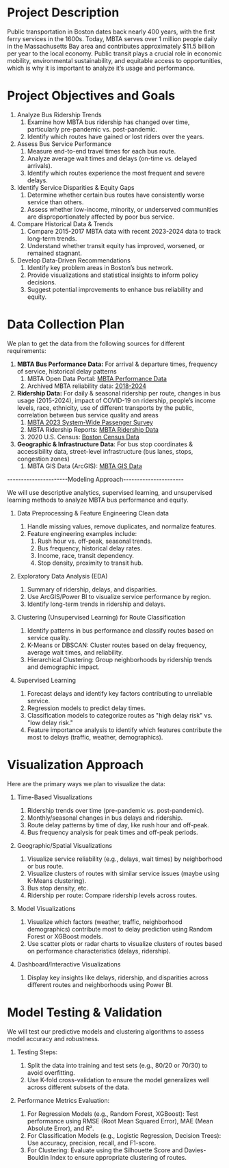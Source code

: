 
# Project Description

Public transportation in Boston dates back nearly 400 years, with the first ferry services in the 1600s. Today, MBTA serves over 1 million people daily in the Massachusetts Bay area and contributes approximately $11.5 billion per year to the local economy. Public transit plays a crucial role in economic mobility, environmental sustainability, and equitable access to opportunities, which is why it is important to analyze it’s usage and performance.

# Project Objectives and Goals
1. Analyze Bus Ridership Trends
    1. Examine how MBTA bus ridership has changed over time, particularly pre-pandemic vs. post-pandemic.
    2. Identify which routes have gained or lost riders over the years.
2. Assess Bus Service Performance
    1. Measure end-to-end travel times for each bus route.
    2. Analyze average wait times and delays (on-time vs. delayed arrivals).
    3. Identify which routes experience the most frequent and severe delays.
3. Identify Service Disparities & Equity Gaps
    1. Determine whether certain bus routes have consistently worse service than others.
    2. Assess whether low-income, minority, or underserved communities are disproportionately affected by poor bus service.
4. Compare Historical Data & Trends
    1. Compare 2015-2017 MBTA data with recent 2023-2024 data to track long-term trends.
    2. Understand whether transit equity has improved, worsened, or remained stagnant.
5. Develop Data-Driven Recommendations
    1. Identify key problem areas in Boston’s bus network.
    2. Provide visualizations and statistical insights to inform policy decisions.
    3. Suggest potential improvements to enhance bus reliability and equity.

# Data Collection Plan
We plan to get the data from the following sources for different requirements:
1. **MBTA Bus Performance Data:** For arrival & departure times, frequency of service, historical delay patterns 
    1. MBTA Open Data Portal:  [MBTA Performance Data](https://mbta-massdot.opendata.arcgis.com/)
    2. Archived MBTA reliability data: [2018-2024](https://mbta-massdot.opendata.arcgis.com/search?q=reliability)
2. **Ridership Data:** For daily & seasonal ridership per route, changes in bus usage (2015-2024), impact of COVID-19 on ridership, people’s income levels, race, ethnicity, use of different transports by the public, correlation between bus service quality and areas 
    1. [MBTA 2023 System-Wide Passenger Survey](https://mbta-massdot.opendata.arcgis.com/datasets/faaf1295847e4673a03b40cef2c53df1_0/explore)
    2. MBTA Ridership Reports: [MBTA Ridership Data](https://mbta-massdot.opendata.arcgis.com/datasets/eec03d901d2e470ebd5758c60d793e8e_0/explore)
    3. 2020 U.S. Census: [Boston Census Data](https://data.boston.gov/dataset/2020-census-for-boston)
3. **Geographic & Infrastructure Data**: For bus stop coordinates & accessibility data, street-level infrastructure (bus lanes, stops, congestion zones)
    1. MBTA GIS Data (ArcGIS): [MBTA GIS Data](https://mbta-massdot.opendata.arcgis.com/)

















----------------------Modeling Approach----------------------

We will use descriptive analytics, supervised learning, and unsupervised learning methods to analyze MBTA bus performance and equity.

1. Data Preprocessing & Feature Engineering
Clean data

    1. Handle missing values, remove duplicates, and normalize features.
    2. Feature engineering examples include:
        1. Rush hour vs. off-peak, seasonal trends.
        2. Bus frequency, historical delay rates.
        3. Income, race, transit dependency.
        4. Stop density, proximity to transit hub.
2. Exploratory Data Analysis (EDA)

    1. Summary of ridership, delays, and disparities.
    2. Use ArcGIS/Power BI to visualize service performance by region.
    3. Identify long-term trends in ridership and delays.

3. Clustering (Unsupervised Learning) for Route Classification

    1. Identify patterns in bus performance and classify routes based on service quality.
    2. K-Means or DBSCAN: Cluster routes based on delay frequency, average wait times, and reliability.
    3. Hierarchical Clustering: Group neighborhoods by ridership trends and demographic impact.

4. Supervised Learning

    1. Forecast delays and identify key factors contributing to unreliable service.
    2. Regression models to predict delay times.
    3. Classification models to categorize routes as "high delay risk" vs. "low delay risk."
    4. Feature importance analysis to identify which features contribute the most to delays (traffic, weather, demographics).






# Visualization Approach

Here are the primary ways we plan to visualize the data:
1. Time-Based Visualizations
   1. Ridership trends over time (pre-pandemic vs. post-pandemic).
   2. Monthly/seasonal changes in bus delays and ridership.
   3. Route delay patterns by time of day, like rush hour and off-peak.
   4. Bus frequency analysis for peak times and off-peak periods.
   
2. Geographic/Spatial Visualizations
   1. Visualize service reliability (e.g., delays, wait times) by neighborhood or bus route.
   2. Visualize clusters of routes with similar service issues (maybe using K-Means clustering).
   3. Bus stop density, etc.
   4. Ridership per route: Compare ridership levels across routes.
   
3. Model Visualizations
   1. Visualize which factors (weather, traffic, neighborhood demographics) contribute most to delay prediction using Random Forest or XGBoost models.
   2. Use scatter plots or radar charts to visualize clusters of routes based on performance characteristics (delays, ridership).
   
4. Dashboard/Interactive Visualizations
   1. Display key insights like delays, ridership, and disparities across different routes and neighborhoods using Power BI.



# Model Testing & Validation

We will test our predictive models and clustering algorithms to assess model accuracy and robustness.
1. Testing Steps:
   1. Split the data into training and test sets (e.g., 80/20 or 70/30) to avoid overfitting.
   2. Use K-fold cross-validation to ensure the model generalizes well across different subsets of the data.

2. Performance Metrics Evaluation:
   1. For Regression Models (e.g., Random Forest, XGBoost): Test performance using RMSE (Root Mean Squared Error), MAE (Mean Absolute Error), and R².
   2. For Classification Models (e.g., Logistic Regression, Decision Trees): Use accuracy, precision, recall, and F1-score.
   3. For Clustering: Evaluate using the Silhouette Score and Davies-Bouldin Index to ensure appropriate clustering of routes.
